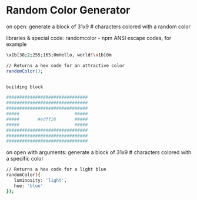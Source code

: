 # Random Color Generator

on open:
generate a block of 31x9 # characters colored with a random color

libraries & special code:
randomcolor - npm
ANSI escape codes, for example

```bash
\x1b[38;2;255;165;0mHello, world!\x1b[0m
```

```bash
// Returns a hex code for an attractive color
randomColor();
```

```bash

building block

###############################
###############################
###############################
#####                     #####
#####       #edff28       #####
#####                     #####
###############################
###############################
###############################

```

on open with arguments:
generate a block of 31x9 # characters colored with a specific color

```bash
// Returns a hex code for a light blue
randomColor({
   luminosity: 'light',
   hue: 'blue'
});
```
